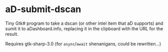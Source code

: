 aD-submit-dscan
===============

Tiny Gtk# program to take a dscan (or other intel item that aD supports) and
sumit it to aDashboard.info, replacing it in the clipboard with the URL for
the result.

Requires gtk-sharp-3.0 (for `async`/`await` shenanigans, could be rewritten...)
